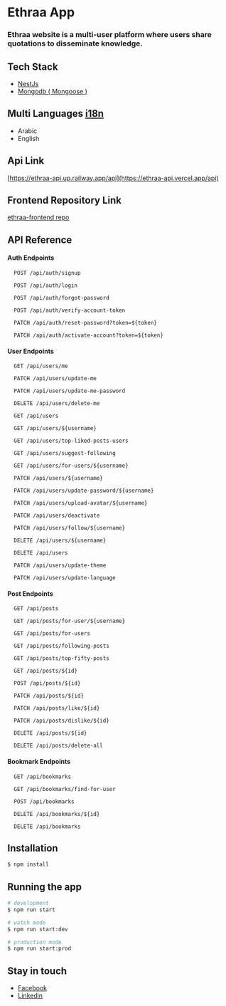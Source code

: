 # Ethraa App

### Ethraa website is a multi-user platform where users share quotations to disseminate knowledge.

## Tech Stack

- [NestJs](https://nestjs.com/)
- [Mongodb ( Mongoose )](https://mongoosejs.com/)

## Multi Languages [i18n](https://www.npmjs.com/package/nestjs-i18n)

- Arabic
- English

## Api Link

[https://ethraa-api.up.railway.app/api](https://ethraa-api.vercel.app/api)

## Frontend Repository Link

[ethraa-frontend repo](https://github.com/tkahmedkamal/ethraa-frontend)

## API Reference

#### Auth Endpoints

```
  POST /api/auth/signup
```

```
  POST /api/auth/login
```

```
  POST /api/auth/forgot-password
```

```
  POST /api/auth/verify-account-token
```

```
  PATCH /api/auth/reset-password?token=${token}
```

```
  PATCH /api/auth/activate-account?token=${token}
```

#### User Endpoints

```
  GET /api/users/me
```

```
  PATCH /api/users/update-me
```

```
  PATCH /api/users/update-me-password
```

```
  DELETE /api/users/delete-me
```

```
  GET /api/users
```

```
  GET /api/users/${username}
```

```
  GET /api/users/top-liked-posts-users
```

```
  GET /api/users/suggest-following
```

```
  GET /api/users/for-users/${username}
```

```
  PATCH /api/users/${username}
```

```
  PATCH /api/users/update-password/${username}
```

```
  PATCH /api/users/upload-avatar/${username}
```

```
  PATCH /api/users/deactivate
```

```
  PATCH /api/users/follow/${username}
```

```
  DELETE /api/users/${username}
```

```
  DELETE /api/users
```

```
  PATCH /api/users/update-theme
```

```
  PATCH /api/users/update-language
```

#### Post Endpoints

```
  GET /api/posts
```

```
  GET /api/posts/for-user/${username}
```

```
  GET /api/posts/for-users
```

```
  GET /api/posts/following-posts
```

```
  GET /api/posts/top-fifty-posts
```

```
  GET /api/posts/${id}
```

```
  POST /api/posts/${id}
```

```
  PATCH /api/posts/${id}
```

```
  PATCH /api/posts/like/${id}
```

```
  PATCH /api/posts/dislike/${id}
```

```
  DELETE /api/posts/${id}
```

```
  DELETE /api/posts/delete-all
```

#### Bookmark Endpoints

```
  GET /api/bookmarks
```

```
  GET /api/bookmarks/find-for-user
```

```
  POST /api/bookmarks
```

```
  DELETE /api/bookmarks/${id}
```

```
  DELETE /api/bookmarks
```

## Installation

```bash
$ npm install
```

## Running the app

```bash
# development
$ npm run start

# watch mode
$ npm run start:dev

# production mode
$ npm run start:prod
```

## Stay in touch

- [Facebook](https://www.facebook.com/tkahmedkamal/)
- [Linkedin](https://www.linkedin.com/in/tkahmedkamal/)
